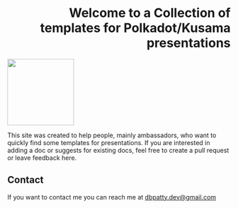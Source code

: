  <h1 align="right">Welcome to a Collection of templates for Polkadot/Kusama presentations </h1>
<img src="https://anamix.top/logo/logo-polkadot.svg" height="150px" /> 
<p align="left">This site was created to help people, mainly ambassadors, who want to quickly find some templates for presentations.
If you are interested in adding a doc or suggests for existing docs, feel free to create a pull request or leave feedback here.
</p>
 
 
 
 
 
 
 ## Contact

If you want to contact me you can reach me at <dbpatty.dev@gmail.com> 
